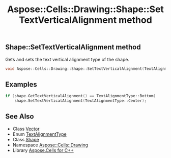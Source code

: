 ﻿---
title: Aspose::Cells::Drawing::Shape::SetTextVerticalAlignment method
linktitle: SetTextVerticalAlignment
second_title: Aspose.Cells for C++ API Reference
description: 'Aspose::Cells::Drawing::Shape::SetTextVerticalAlignment method. Gets and sets the text vertical alignment type of the shape in C++.'
type: docs
weight: 17400
url: /cpp/aspose.cells.drawing/shape/settextverticalalignment/
---
## Shape::SetTextVerticalAlignment method


Gets and sets the text vertical alignment type of the shape.

```cpp
void Aspose::Cells::Drawing::Shape::SetTextVerticalAlignment(TextAlignmentType value)
```


## Examples


```cpp
if (shape.GetTextVerticalAlignment() == TextAlignmentType::Bottom)
    shape.SetTextVerticalAlignment(TextAlignmentType::Center);
```

## See Also

* Class [Vector](../../../aspose.cells/vector/)
* Enum [TextAlignmentType](../../../aspose.cells/textalignmenttype/)
* Class [Shape](../)
* Namespace [Aspose::Cells::Drawing](../../)
* Library [Aspose.Cells for C++](../../../)
